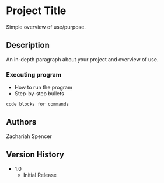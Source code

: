 # Project Title

Simple overview of use/purpose.

## Description

An in-depth paragraph about your project and overview of use.

### Executing program

* How to run the program
* Step-by-step bullets
```
code blocks for commands
```

## Authors

Zachariah Spencer

## Version History

* 1.0
    * Initial Release
  
